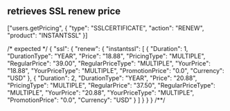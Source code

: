 ## retrieves SSL renew price
["users.getPricing", {
  "type": "SSLCERTIFICATE",
  "action": "RENEW",
  "product": "INSTANTSSL"
}]

/* expected */
{
  "ssl": {
    "renew": {
      "instantssl": [
        {
          "Duration": 1,
          "DurationType": "YEAR",
          "Price": "18.88",
          "PricingType": "MULTIPLE",
          "RegularPrice": "39.00",
          "RegularPriceType": "MULTIPLE",
          "YourPrice": "18.88",
          "YourPriceType": "MULTIPLE",
          "PromotionPrice": "0.0",
          "Currency": "USD"
        },
        {
          "Duration": 2,
          "DurationType": "YEAR",
          "Price": "20.88",
          "PricingType": "MULTIPLE",
          "RegularPrice": "37.50",
          "RegularPriceType": "MULTIPLE",
          "YourPrice": "20.88",
          "YourPriceType": "MULTIPLE",
          "PromotionPrice": "0.0",
          "Currency": "USD"
        }
      ]
    }
  }
}
/**/